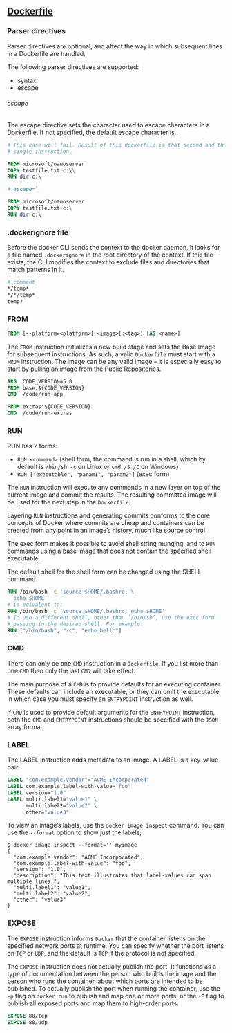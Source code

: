 ## [Dockerfile](https://docs.docker.com/engine/reference/builder/#format)

### Parser directives

Parser directives are optional, and affect the way in which subsequent lines in a Dockerfile
are handled.

The following parser directives are supported:
 - syntax
 - escape

###### escape

The escape directive sets the character used to escape characters in a Dockerfile.
If not specified, the default escape character is \.

```dockerfile
# This case will fail. Result of this dockerfile is that second and third lines are considered a 
# single instruction.

FROM microsoft/nanoserver
COPY testfile.txt c:\\
RUN dir c:\
```

```dockerfile
# escape=`

FROM microsoft/nanoserver
COPY testfile.txt c:\
RUN dir c:\
```

### .dockerignore file

Before the docker CLI sends the context to the docker daemon, it looks for a file named
`.dockerignore` in the root directory of the context. If this file exists, the CLI modifies the 
context to exclude files and directories that match patterns in it.

```dockerfile
# comment
*/temp*
*/*/temp*
temp?
```

### FROM

```dockerfile
FROM [--platform=<platform>] <image>[:<tag>] [AS <name>]
```

The `FROM` instruction initializes a new build stage and sets the Base Image for subsequent 
instructions. As such, a valid `Dockerfile` must start with a `FROM` instruction. The image can 
be any valid image – it is especially easy to start by pulling an image from the Public 
Repositories.

```dockerfile
ARG  CODE_VERSION=5.0
FROM base:${CODE_VERSION}
CMD  /code/run-app

FROM extras:${CODE_VERSION}
CMD  /code/run-extras
```

### RUN

RUN has 2 forms:
 - `RUN <command>` (shell form, the command is run in a shell, which by default is `/bin/sh -c` on 
Linux or `cmd /S /C` on Windows)
 - `RUN ["executable", "param1", "param2"]` (exec form)

The `RUN` instruction will execute any commands in a new layer on top of the current image and 
commit the results. The resulting committed image will be used for the next step in the 
`Dockerfile`.

Layering `RUN` instructions and generating commits conforms to the core concepts of Docker 
where commits are cheap and containers can be created from any point in an image’s history, 
much like source control.

The exec form makes it possible to avoid shell string munging, and to `RUN` commands using a base 
image that does not contain the specified shell executable.

The default shell for the shell form can be changed using the SHELL command.

```dockerfile
RUN /bin/bash -c 'source $HOME/.bashrc; \
  echo $HOME'
# Is eqivalent to:
RUN /bin/bash -c 'source $HOME/.bashrc; echo $HOME'
# To use a different shell, other than ‘/bin/sh’, use the exec form
# passing in the desired shell. For example:
RUN ["/bin/bash", "-c", "echo hello"]
```

### CMD

There can only be one `CMD` instruction in a `Dockerfile`. If you list more than one `CMD` then 
only the last `CMD` will take effect.

The main purpose of a `CMD` is to provide defaults for an executing container. These defaults 
can include an executable, or they can omit the executable, in which case you must specify an 
`ENTRYPOINT` instruction as well.

If `CMD` is used to provide default arguments for the `ENTRYPOINT` instruction, both the `CMD` 
and `ENTRYPOINT` instructions should be specified with the `JSON` array format.

### LABEL

The LABEL instruction adds metadata to an image. A LABEL is a key-value pair.

```dockerfile
LABEL "com.example.vendor"="ACME Incorporated"
LABEL com.example.label-with-value="foo"
LABEL version="1.0"
LABEL multi.label1="value1" \
      multi.label2="value2" \
      other="value3"
```

To view an image’s labels, use the `docker image inspect` command. You can use the 
`--format` option to show just the labels;

```shell
$ docker image inspect --format='' myimage
{
  "com.example.vendor": "ACME Incorporated",
  "com.example.label-with-value": "foo",
  "version": "1.0",
  "description": "This text illustrates that label-values can span multiple lines.",
  "multi.label1": "value1",
  "multi.label2": "value2",
  "other": "value3"
}
```

### EXPOSE

The `EXPOSE` instruction informs `Docker` that the container listens on the specified network 
ports at runtime. You can specify whether the port listens on `TCP` or `UDP`, and the default is 
`TCP` if the protocol is not specified.

The `EXPOSE` instruction does not actually publish the port. It functions as a type of 
documentation between the person who builds the image and the person who runs the container, 
about which ports are intended to be published. To actually publish the port when running the 
container, use the `-p` flag on `docker run` to publish and map one or more ports, or the `-P` 
flag to publish all exposed ports and map them to high-order ports.

```dockerfile
EXPOSE 80/tcp
EXPOSE 80/udp
```









